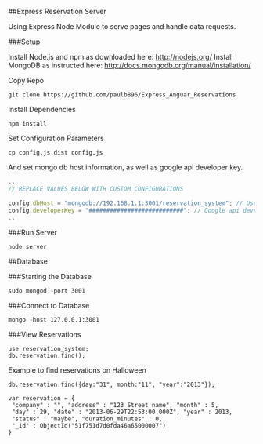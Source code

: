 ##Express Reservation Server

Using Express Node Module to serve pages and handle data requests.


###Setup

 Install Node.js and npm as downloaded here: http://nodejs.org/
 Install MongoDB as instructed here: http://docs.mongodb.org/manual/installation/



 Copy Repo

```
git clone https://github.com/paulb896/Express_Anguar_Reservations
```

  Install Dependencies

```
npm install
```


  Set Configuration Parameters

```
cp config.js.dist config.js
```

And set mongo db host information, as well as google api developer key.

``` config.js
..
// REPLACE VALUES BELOW WITH CUSTOM CONFIGURATIONS

config.dbHost = "mongodb://192.168.1.1:3001/reservation_system"; // Use your host and database name here
config.developerKey = "###########################"; // Google api developer key
..
```


###Run Server

```
node server
```

##Database

###Starting the Database

```
sudo mongod -port 3001
```

###Connect to Database

```
mongo -host 127.0.0.1:3001
```

###View Reservations

```
use reservation_system;
db.reservation.find();
```

Example to find reservations on Halloween

```
db.reservation.find({day:"31", month:"11", "year":"2013"});
```

```
var reservation = {
 "company" : "", "address" : "123 Street name", "month" : 5,
 "day" : 29, "date" : "2013-06-29T22:53:00.000Z", "year" : 2013,
 "status" : "maybe", "duration_minutes" : 0,
 "_id" : ObjectId("51f751d7d0fda46a65000007")
}
```
